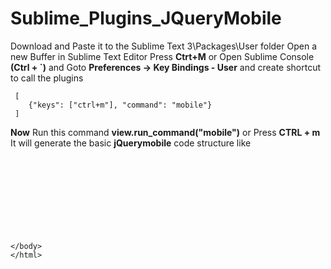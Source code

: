 # Sublime_Plugins_JQueryMobile
Download and Paste it to the Sublime Text 3\Packages\User folder
Open a new Buffer in Sublime Text Editor
Press **Ctrt+M** or Open Sublime Console **(Ctrl + `)**  and 
Goto **Preferences -> Key Bindings - User** and create shortcut to 
call the plugins

     [
    	{"keys": ["ctrl+m"], "command": "mobile"}	
     ]
**Now** 
Run this command **view.run_command("mobile")** or Press **CTRL + m**
It will generate the basic **jQuerymobile** code structure like
    <!DOCTYPE html>        		
    <html lang="en">        		
    	<head>        		
    		<meta charset="UTF-8">        		
    		<title>Persistent Footer</title>        		
    		<link rel="stylesheet" href="http://code.jquery.com/mobile/1.4.5/jquery.mobile-1.4.5.min.css" /></script>        		
    		<script src="http://code.jquery.com/jquery-1.11.1.min.js">        		
    		<script src="http://code.jquery.com/mobile/1.4.5/jquery.mobile-1.4.5.min.js"></script>        		
    		<meta name="viewport" content="width=divece-width,initial-scale=1">        		
    </head>        		
    <body>
    
    </body>
    </html>
